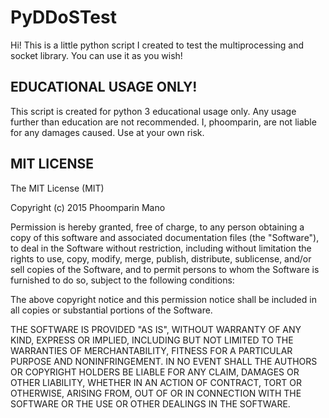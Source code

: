 # PyDDoSTest

Hi! This is a little python script I created to test the multiprocessing and socket library. You can use it as you wish!

## EDUCATIONAL USAGE ONLY!

This script is created for python 3 educational usage only. Any usage further than education are not recommended. I, phoomparin, are not liable for any damages caused. Use at your own risk.

## MIT LICENSE

The MIT License (MIT)

Copyright (c) 2015 Phoomparin Mano

Permission is hereby granted, free of charge, to any person obtaining a copy
of this software and associated documentation files (the "Software"), to deal
in the Software without restriction, including without limitation the rights
to use, copy, modify, merge, publish, distribute, sublicense, and/or sell
copies of the Software, and to permit persons to whom the Software is
furnished to do so, subject to the following conditions:

The above copyright notice and this permission notice shall be included in
all copies or substantial portions of the Software.

THE SOFTWARE IS PROVIDED "AS IS", WITHOUT WARRANTY OF ANY KIND, EXPRESS OR
IMPLIED, INCLUDING BUT NOT LIMITED TO THE WARRANTIES OF MERCHANTABILITY,
FITNESS FOR A PARTICULAR PURPOSE AND NONINFRINGEMENT. IN NO EVENT SHALL THE
AUTHORS OR COPYRIGHT HOLDERS BE LIABLE FOR ANY CLAIM, DAMAGES OR OTHER
LIABILITY, WHETHER IN AN ACTION OF CONTRACT, TORT OR OTHERWISE, ARISING FROM,
OUT OF OR IN CONNECTION WITH THE SOFTWARE OR THE USE OR OTHER DEALINGS IN
THE SOFTWARE.